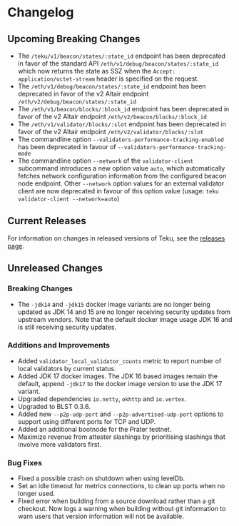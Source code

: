 # Changelog

## Upcoming Breaking Changes
- The `/teku/v1/beacon/states/:state_id` endpoint has been deprecated in favor of the standard API `/eth/v1/debug/beacon/states/:state_id` which now returns the state as SSZ when the `Accept: application/octet-stream` header is specified on the request.
- The `/eth/v1/debug/beacon/states/:state_id` endpoint has been deprecated in favor of the v2 Altair endpoint `/eth/v2/debug/beacon/states/:state_id`
- The `/eth/v1/beacon/blocks/:block_id` endpoint has been deprecated in favor of the v2 Altair endpoint `/eth/v2/beacon/blocks/:block_id`
- The `/eth/v1/validator/blocks/:slot` endpoint has been deprecated in favor of the v2 Altair endpoint `/eth/v2/validator/blocks/:slot`
- The commandline option `--validators-performance-tracking-enabled` has been deprecated in favour of `--validators-performance-tracking-mode`
- The commandline option `--network` of the `validator-client` subcommand introduces a new option value `auto`, which automatically 
fetches network configuration information from the configured beacon node endpoint. Other `--network` option values for an external validator client 
 are now deprecated in favour of this option value (usage: `teku validator-client --network=auto`)
 
## Current Releases
For information on changes in released versions of Teku, see the [releases page](https://github.com/ConsenSys/teku/releases).

## Unreleased Changes

### Breaking Changes
- The `-jdk14` and `-jdk15` docker image variants are no longer being updated as JDK 14 and 15 are no longer receiving security updates from upstream vendors.
  Note that the default docker image usage JDK 16 and is still receiving security updates.

### Additions and Improvements
- Added `validator_local_validator_counts` metric to report number of local validators by current status.
- Added JDK 17 docker images. The JDK 16 based images remain the default, append `-jdk17` to the docker image version to use the JDK 17 variant. 
- Upgraded dependencies `io.netty`, `okhttp` and `io.vertex`.
- Upgraded to BLST 0.3.6.
- Added new `--p2p-udp-port` and `--p2p-advertised-udp-port` options to support using different ports for TCP and UDP.
- Added an additional bootnode for the Prater testnet.
- Maximize revenue from attester slashings by prioritising slashings that involve more validators first.


### Bug Fixes
 - Fixed a possible crash on shutdown when using levelDb.
 - Set an idle timeout for metrics connections, to clean up ports when no longer used.
 - Fixed error when building from a source download rather than a git checkout.
   Now logs a warning when building without git information to warn users that version information will not be available.
